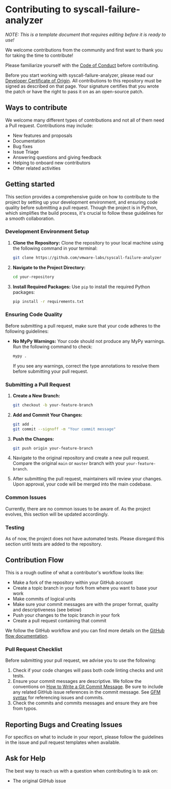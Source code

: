 # Contributing to syscall-failure-analyzer

_NOTE: This is a template document that requires editing before it is ready to use!_

We welcome contributions from the community and first want to thank you for taking the time to contribute!

Please familiarize yourself with the [Code of Conduct](https://github.com/vmware/.github/blob/main/CODE_OF_CONDUCT.md) before contributing.

Before you start working with syscall-failure-analyzer, please read our [Developer Certificate of Origin](https://cla.vmware.com/dco). All contributions to this repository must be signed as described on that page. Your signature certifies that you wrote the patch or have the right to pass it on as an open-source patch.

## Ways to contribute

We welcome many different types of contributions and not all of them need a Pull request. Contributions may include:

* New features and proposals
* Documentation
* Bug fixes
* Issue Triage
* Answering questions and giving feedback
* Helping to onboard new contributors
* Other related activities

## Getting started

This section provides a comprehensive guide on how to contribute to the project by setting up your development environment, and ensuring code quality before submitting a pull request. Though the project is in Python, which simplifies the build process, it's crucial to follow these guidelines for a smooth collaboration.

### Development Environment Setup

1. **Clone the Repository:** Clone the repository to your local machine using the following command in your terminal:

    ```bash
    git clone https://github.com/vmware-labs/syscall-failure-analyzer
    ```

2. **Navigate to the Project Directory:**

    ```bash
    cd your-repository
    ```

3. **Install Required Packages:** Use `pip` to install the required Python packages:

    ```bash
    pip install -r requirements.txt
    ```

### Ensuring Code Quality

Before submitting a pull request, make sure that your code adheres to the following guidelines:

- **No MyPy Warnings:** Your code should not produce any MyPy warnings. Run the following command to check:

    ```bash
    mypy .
    ```

    If you see any warnings, correct the type annotations to resolve them before submitting your pull request.

### Submitting a Pull Request

1. **Create a New Branch:**

    ```bash
    git checkout -b your-feature-branch
    ```

2. **Add and Commit Your Changes:**

    ```bash
    git add .
    git commit --signoff -m "Your commit message"
    ```

3. **Push the Changes:**

    ```bash
    git push origin your-feature-branch
    ```

4. Navigate to the original repository and create a new pull request. Compare the original `main` or `master` branch with your `your-feature-branch`.

5. After submitting the pull request, maintainers will review your changes. Upon approval, your code will be merged into the main codebase.

### Common Issues

Currently, there are no common issues to be aware of. As the project evolves, this section will be updated accordingly.

### Testing

As of now, the project does not have automated tests. Please disregard this section until tests are added to the repository.

## Contribution Flow

This is a rough outline of what a contributor's workflow looks like:

* Make a fork of the repository within your GitHub account
* Create a topic branch in your fork from where you want to base your work
* Make commits of logical units
* Make sure your commit messages are with the proper format, quality and descriptiveness (see below)
* Push your changes to the topic branch in your fork
* Create a pull request containing that commit

We follow the GitHub workflow and you can find more details on the [GitHub flow documentation](https://docs.github.com/en/get-started/quickstart/github-flow).

### Pull Request Checklist

Before submitting your pull request, we advise you to use the following:

1. Check if your code changes will pass both code linting checks and unit tests.
2. Ensure your commit messages are descriptive. We follow the conventions on [How to Write a Git Commit Message](http://chris.beams.io/posts/git-commit/). Be sure to include any related GitHub issue references in the commit message. See [GFM syntax](https://guides.github.com/features/mastering-markdown/#GitHub-flavored-markdown) for referencing issues and commits.
3. Check the commits and commits messages and ensure they are free from typos.

## Reporting Bugs and Creating Issues

For specifics on what to include in your report, please follow the guidelines in the issue and pull request templates when available.


## Ask for Help

The best way to reach us with a question when contributing is to ask on:

* The original GitHub issue

